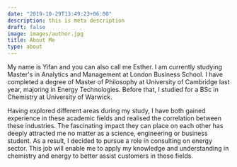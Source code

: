 ```yaml
---
date: "2019-10-29T13:49:23+06:00"
description: this is meta description
draft: false
image: images/author.jpg
title: About Me
type: about
---
```


My name is Yifan and you can also call me Esther. I am currently studying Master's in Analytics and Management at London Business School. I have completed a degree of Master of Philosophy at University of Cambridge last year, majoring in Energy Technologies. Before that, I studied for a BSc in Chemistry at University of Warwick.

Having explored different areas during my study, I have both gained experience in these academic fields and realised the correlation between these industries. The fascinating impact they can place on each other has deeply attracted me no matter as a science, engineering or business student. As a result, I decided to pursue a role in consulting on energy sector. This job will enable me to apply my knowledge and understanding in chemistry and energy to better assist customers in these fields.
